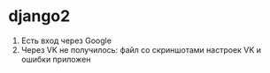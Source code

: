 # django2

1. Есть вход через Google
2. Через VK не получилось: файл со скриншотами настроек VK и ошибки приложен
